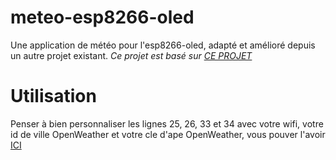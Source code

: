 # meteo-esp8266-oled
Une application de météo pour l'esp8266-oled, adapté et amélioré depuis un autre projet existant.
*Ce projet est basé sur [CE PROJET](https://github.com/datatomotion/Station-M-t-o-Ultime-V1)*

# Utilisation
Penser à bien personnaliser les lignes 25, 26, 33 et 34 avec votre wifi, votre id de ville OpenWeather et votre cle d'ape OpenWeather, vous pouver l'avoir [ICI](https://home.openweathermap.org/users/sign_up)
